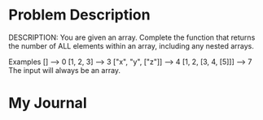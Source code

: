 # Problem Description
DESCRIPTION:
You are given an array. Complete the function that returns the number of ALL elements within an array, including any nested arrays.

Examples
[]                   -->  0
[1, 2, 3]            -->  3
["x", "y", ["z"]]    -->  4
[1, 2, [3, 4, [5]]]  -->  7
The input will always be an array.

# My Journal